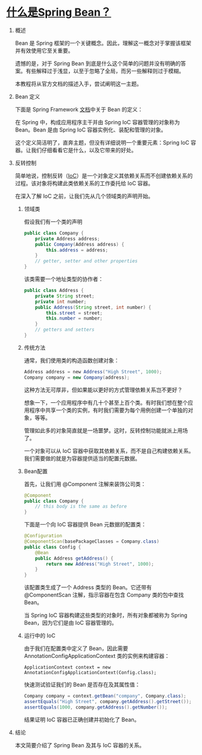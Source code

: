 # [什么是Spring Bean？](https://www.baeldung.com/spring-bean)

1. 概述

    Bean 是 Spring 框架的一个关键概念。因此，理解这一概念对于掌握该框架并有效使用它至关重要。

    遗憾的是，对于 Spring Bean 到底是什么这个简单的问题并没有明确的答案。有些解释过于浅显，以至于忽略了全局，而另一些解释则过于模糊。

    本教程将从官方文档的描述入手，尝试阐明这一主题。

2. Bean 定义

    下面是 Spring Framework [文档](https://docs.spring.io/spring/docs/current/spring-framework-reference/core.html#beans-introduction)中关于 Bean 的定义：

    在 Spring 中，构成应用程序主干并由 Spring IoC 容器管理的对象称为 Bean。Bean 是由 Spring IoC 容器实例化、装配和管理的对象。

    这个定义简洁明了，直奔主题，但没有详细说明一个重要元素：Spring IoC 容器。让我们仔细看看它是什么，以及它带来的好处。

3. 反转控制

    简单地说，控制反转（[IoC](https://www.baeldung.com/inversion-control-and-dependency-injection-in-spring)）是一个对象定义其依赖关系而不创建依赖关系的过程。该对象将构建此类依赖关系的工作委托给 IoC 容器。

    在深入了解 IoC 之前，让我们先从几个领域类的声明开始。

    1. 领域类

        假设我们有一个类的声明

        ```java
        public class Company {
            private Address address;
            public Company(Address address) {
                this.address = address;
            }
            // getter, setter and other properties
        }
        ```

        该类需要一个地址类型的协作者：

        ```java
        public class Address {
            private String street;
            private int number;
            public Address(String street, int number) {
                this.street = street;
                this.number = number;
            }
            // getters and setters
        }
        ```

    2. 传统方法

        通常，我们使用类的构造函数创建对象：

        ```java
        Address address = new Address("High Street", 1000);
        Company company = new Company(address);
        ```

        这种方法无可厚非，但如果能以更好的方式管理依赖关系岂不更好？

        想象一下，一个应用程序中有几十个甚至上百个类。有时我们想在整个应用程序中共享一个类的实例，有时我们需要为每个用例创建一个单独的对象，等等。

        管理如此多的对象简直就是一场噩梦。这时，反转控制功能就派上用场了。

        一个对象可以从 IoC 容器中获取其依赖关系，而不是自己构建依赖关系。我们需要做的就是为容器提供适当的配置元数据。

    3. Bean配置

        首先，让我们用 @Component 注解来装饰公司类：

        ```java
        @Component
        public class Company {
            // this body is the same as before
        }
        ```

        下面是一个向 IoC 容器提供 Bean 元数据的配置类：

        ```java
        @Configuration
        @ComponentScan(basePackageClasses = Company.class)
        public class Config {
            @Bean
            public Address getAddress() {
                return new Address("High Street", 1000);
            }
        }
        ```

        该配置类生成了一个 Address 类型的 Bean。它还带有 @ComponentScan 注解，指示容器在包含 Company 类的包中查找 Bean。

        当 Spring IoC 容器构建这些类型的对象时，所有对象都被称为 Spring Bean，因为它们是由 IoC 容器管理的。

    4. 运行中的 IoC

        由于我们在配置类中定义了 Bean，因此需要 AnnotationConfigApplicationContext 类的实例来构建容器：

        `ApplicationContext context = new AnnotationConfigApplicationContext(Config.class);`

        快速测试验证我们的 Bean 是否存在及其属性值：

        ```java
        Company company = context.getBean("company", Company.class);
        assertEquals("High Street", company.getAddress().getStreet());
        assertEquals(1000, company.getAddress().getNumber());
        ```

        结果证明 IoC 容器已正确创建并初始化了 Bean。

4. 结论

    本文简要介绍了 Spring Bean 及其与 IoC 容器的关系。
